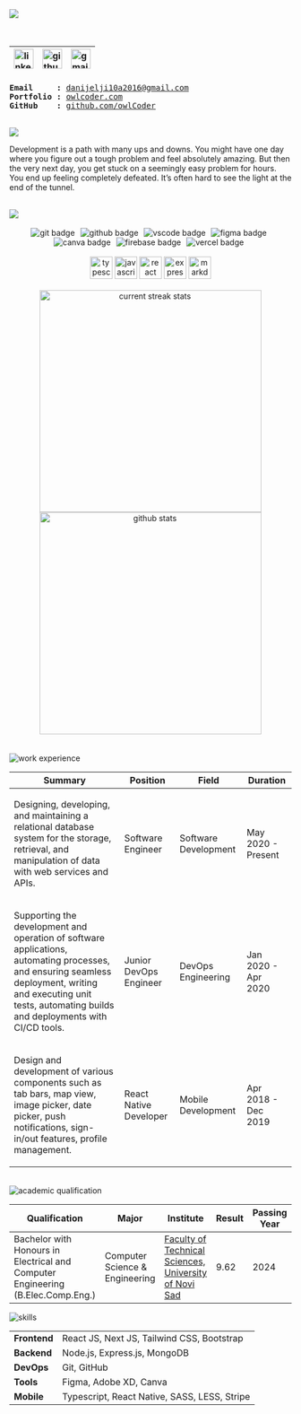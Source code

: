 <div align="left">
    <img loading="lazy" src="https://readme-typing-svg.demolab.com?font=Poppins&weight=600&size=21&duration=1&pause=1&color=6a7fc1&center=false&vCenter=true&repeat=false&width=475&height=21&lines=DANIJEL+JOVANOVIC" />
    <br/>
    <img loading="lazy" src="https://readme-typing-svg.demolab.com?font=Poppins&weight=600&size=16&duration=1&pause=1&color=6a7fc1&center=true&vCenter=true&repeat=false&width=150&height=16&lines=Software+Engineer" alt="" />
    <br/>
    <br/>
</div>
<br/>
<table align="left">
    <thead align="left">
        <tr>
            <th>
                <a href="https://www.linkedin.com/in/danijelj01" target="_blank" rel="noopener noreferrer" title="linkedin.com/in/danijelj01">
                    <img loading="lazy" alt="linkedin icon" src="https://cdn.simpleicons.org/linkedin/6a7fc1" width="35px">
                </a>
            </th>
            <th>
                <a href="https://www.github.com/owlCoder" target="_blank" rel="noopener noreferrer" title="github.com/owlCoder">
                    <img loading="lazy" alt="github icon" src="https://cdn.simpleicons.org/github/6a7fc1" width="35px">
                </a>
            </th>
            <th>
                <a href="mailto:danijel.jovanovic@uns.ac.rs" target="_blank" rel="noopener noreferrer" title="danijel.jovanovic@uns.ac.rs">
                    <img loading="lazy" alt="gmail icon" src="https://cdn.simpleicons.org/gmail/6a7fc1" width="35px">
                </a>
            </th>
        </tr>
    </thead>
</table>
<br/>
<br/>
<br/>
<br/>
<pre>
<b>Email     :</b> <a href="danijelji10a2016@gmail.com" target="_blank" rel="noopener noreferrer">danijelji10a2016@gmail.com</a> 
<b>Portfolio :</b> <a href="https://github.com/owlCoder" target="_blank" rel="noopener noreferrer">owlcoder.com</a>
<b>GitHub    :</b> <a href="https://github.com/owlCoder" target="_blank" rel="noopener noreferrer">github.com/owlCoder</a>
</pre>
<br/>
<div align="center">
    <div align="left">
        <img loading="lazy" src="https://readme-typing-svg.demolab.com?font=Poppins&weight=600&size=21&duration=1&pause=1&color=6a7fc1&center=true&vCenter=true&repeat=false&width=105&height=21&lines=ABOUT+ME" />
    </div>
</div>
<p> 
   Development is a path with many ups and downs. You might have one day where you figure out a tough problem and feel absolutely amazing. But then the very next day, you get stuck on a seemingly easy problem for hours. You end up feeling completely defeated. It’s often hard to see the light at the end of the tunnel. 
</p>

<br/>

<div align="left"> 
    <img loading="lazy" align="center" src="https://readme-typing-svg.demolab.com?font=Poppins&weight=600&size=21&duration=1&pause=1&color=6a7fc1&center=true&vCenter=true&repeat=false&width=120&height=21&lines=STATISTICS" />
</div>
<br/>
<div align="center">
  <img loading="lazy" style="margin-right: 6px" alt="git badge" src="https://img.shields.io/badge/GIT-E44C30?style=for-the-badge&logo=git&logoColor=white&labelColor=555555&color=6a7fc1">
  <img loading="lazy" style="margin-right: 6px" alt="github badge" src="https://img.shields.io/badge/GitHub-100000?style=for-the-badge&logo=github&logoColor=white&labelColor=555555&color=6a7fc1">
  <img loading="lazy" style="margin-right: 6px" alt="vscode badge" src="https://img.shields.io/badge/VSCode-0078D4?style=for-the-badge&logo=visual%20studio%20code&logoColor=white&labelColor=555555&color=6a7fc1">
  <img loading="lazy" style="margin-right: 6px" alt="figma badge" src="https://img.shields.io/badge/Figma-F24E1E?style=for-the-badge&logo=figma&logoColor=white&labelColor=555555&color=6a7fc1">
  <img loading="lazy" style="margin-right: 6px" alt="canva badge" src="https://img.shields.io/badge/Canva-%2300C4CC.svg?&style=for-the-badge&logo=Canva&logoColor=white&labelColor=555555&color=6a7fc1">
  <img loading="lazy" style="margin-right: 6px" alt="firebase badge" src="https://img.shields.io/badge/firebase-ffca28?style=for-the-badge&logo=firebase&logoColor=white&labelColor=555555&color=6a7fc1">
  <img loading="lazy" style="margin-right: 6px" alt="vercel badge" src="https://img.shields.io/badge/Vercel-000000?style=for-the-badge&logo=vercel&logoColor=white&labelColor=555555&color=6a7fc1">
</div>
<br/>
<div align="center">
  <img loading="lazy" height="40" width="40" src="https://cdn.simpleicons.org/typescript" alt="typescript icon"/>
  <img loading="lazy" height="40" width="40" src="https://cdn.simpleicons.org/javascript/6a7fc1" alt="javascript icon" />
  <img loading="lazy" height="40" width="40" src="https://cdn.simpleicons.org/react" alt="react icon" />
  <img loading="lazy" height="40" width="40" src="https://cdn.simpleicons.org/express/424322" alt="express icon" />
  <img loading="lazy" height="40" width="40" src="https://cdn.simpleicons.org/markdown/123233" alt="markdown icon" />
</div>
<br/>

<div align="center">
    <img loading="lazy" width=396 src="https://github-readme-streak-stats-mnex.vercel.app?user=owlCoder&hide_border=true&date_format=j%20M%5B%20Y%5D&background=0D1117&stroke=6a7fc1&border=6a7fc1&ring=6a7fc1&fire=6a7fc1&currStreakNum=FFFFFF&sideNums=FFFFFF&currStreakLabel=6a7fc1&sideLabels=6a7fc1&excludeDaysLabel=6a7fc1&dates=FFFFFF" alt="current streak stats" />
    <img loading="lazy" width=396 src="https://github-readme-stats-mnex.vercel.app/api?username=owlCoder&rank_icon=percentile&show_icons=true&include_all_commits=true&hide_title=true&count_private=true&line_height=29&theme=algolia&title_color=6a7fc1&currStreakLabel=6a7fc1&sideLabels=6a7fc1&icon_color=6a7fc1&bg_color=0D1117&text_color=FFFFFF&border_color=61dafb&hide_border=true&include_all_commits=true" alt="github stats" />
</div>
<br/>
<br/>
<img loading="lazy" src="https://readme-typing-svg.demolab.com?font=Poppins&weight=600&size=21&duration=1&pause=1&color=6a7fc1&center=true&vCenter=true&repeat=false&width=200&height=61&lines=WORK EXPERIENCE" alt="work experience" />
<table>
    <thead>
        <tr>
            <th>Summary</th>
            <th>Position</th>
            <th>Field</th>
            <th>Duration</th>
        </tr>
    </thead>
    <tbody>
        <tr>
            <td>
                <p>Designing, developing, and maintaining a relational database
system for the storage, retrieval, and manipulation of data with
web services and APIs.</p>
            </td>
            <td>Software Engineer</td>
            <td>Software Development</td>
            <td>May 2020 - Present</td>
        </tr>
        <tr>
            <td>
               <p>Supporting the development and operation of software applications, automating processes, and ensuring seamless deployment, writing and executing unit tests, automating builds and deployments with CI/CD tools.</p>
            </td>
            <td>Junior DevOps Engineer</td>
            <td>DevOps Engineering</td>
            <td>Jan 2020 - Apr 2020</td>
        </tr>
        <tr>
            <td>
                <p>Design and development of various
components such as tab bars, map view, image picker, date
picker, push notifications, sign-in/out features, profile
management.</p>
            </td>
            <td>React Native Developer</td>
            <td>Mobile Development</td>
            <td>Apr 2018 - Dec 2019</td>
        </tr>
    </tbody>
</table>
<br/>
<img loading="lazy" src="https://readme-typing-svg.demolab.com?font=Poppins&weight=600&size=21&duration=1&pause=1&color=6a7fc1&center=true&vCenter=true&repeat=false&width=290&height=61&lines=ACADEMIC QUALIFICATION" alt="academic qualification" />
<table align="center">
    <thead>
        <tr>
            <th>
                <b> Qualification</b>
            </th>
            <th>
                <b> Major </b>
            </th>
            <th>
                <b> Institute </b>
            </th>
            <th>
                <b> Result </b>
            </th>
            <th>
                <b> Passing Year </b>
            </th>
        </tr>
    </thead>
    <tbody>
        <tr>
            <td>   
Bachelor with Honours in Electrical and Computer Engineering (B.Elec.Comp.Eng.)</td>
            <td> Computer Science & Engineering </td>
            <td>
                <a href="https://www.ftn.uns.ac.rs/" target="_blank" rel="noopener noreferrer">Faculty of Technical Sciences, University of Novi Sad</a>
            </td>
            <td> 9.62</td>
            <td> 2024 </td>
        </tr>
    </tbody>
</table>

<img loading="lazy" src="https://readme-typing-svg.demolab.com?font=Poppins&weight=600&size=21&duration=1&pause=1&color=6a7fc1&center=true&vCenter=true&repeat=false&width=75&height=61&lines=SKILLS" alt="skills" />
<table>
    <tbody>
        <tr>
            <td>
                <b>Frontend</b>
            </td>
            <td>
                React JS, Next JS, Tailwind CSS, Bootstrap
            </td>
        </tr>
        <tr>
            <td>
                <b>Backend</b>
            </td>
            <td>
                Node.js, Express.js, MongoDB
            </td>
        </tr>
        <tr>
            <td>
                <b>DevOps</b>
            </td>
            <td>
                Git, GitHub
            </td>
        </tr>
        <tr>
            <td>
                <b>Tools</b>
            </td>
            <td>
                Figma, Adobe XD, Canva
            </td>
        </tr>
        <tr>
            <td>
                <b>Mobile</b>
            </td>
            <td>
                Typescript, React Native, SASS, LESS, Stripe
            </td>
        </tr>
    </tbody>
</table>
